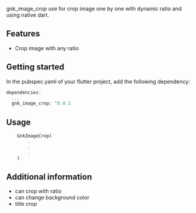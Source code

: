 <!--
This README describes the package. If you publish this package to pub.dev,
this README's contents appear on the landing page for your package.

For information about how to write a good package README, see the guide for
[writing package pages](https://dart.dev/guides/libraries/writing-package-pages).

For general information about developing packages, see the Dart guide for
[creating packages](https://dart.dev/guides/libraries/create-library-packages)
and the Flutter guide for
[developing packages and plugins](https://flutter.dev/developing-packages).
-->

gnk_image_crop use for crop image one by one with dynamic ratio and using native dart.

## Features

- Crop image with any ratio

## Getting started

In the pubspec.yaml of your flutter project, add the following dependency:

``` dart
dependencies:
  ...
  gnk_image_crop: ^0.0.1
```

## Usage

```dart
    GnkImageCrop(
        .
        .
        .
    )
```

## Additional information

- can crop with ratio
- can change background color 
- title crop
